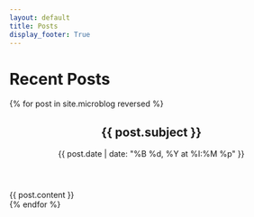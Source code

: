 ```yaml
---
layout: default
title: Posts
display_footer: True
---
```


<h1>Recent Posts</h1>

<div class="microblog-feed">
  {% for post in site.microblog reversed %}
    <article class="microblog-post">
      <header>
        <h2>{{ post.subject }}</h2>
        <time datetime="{{ post.date | date_to_xmlschema }}">
          {{ post.date | date: "%B %d, %Y at %I:%M %p" }}
        </time>
      </header>
      <div class="microblog-content">
        {{ post.content }}
      </div>
    </article>
  {% endfor %}
</div>
